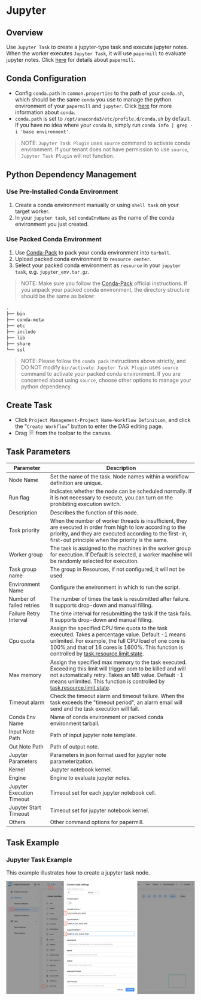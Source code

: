 # Jupyter

## Overview

Use `Jupyter Task` to create a jupyter-type task and execute jupyter notes. When the worker executes `Jupyter Task`,
it will use `papermill` to evaluate jupyter notes. Click [here](https://papermill.readthedocs.io/en/latest/) for details about `papermill`.

## Conda Configuration
 
- Config `conda.path` in `common.properties` to the path of your `conda.sh`, which should be the same `conda` you use to manage the python environment of your `papermill` and `jupyter`.
Click [here](https://docs.conda.io/en/latest/) for more information about `conda`.
- `conda.path` is set to `/opt/anaconda3/etc/profile.d/conda.sh` by default. If you have no idea where your `conda` is, simply run `conda info | grep -i 'base environment'`.

> NOTE: `Jupyter Task Plugin` uses `source` command to activate conda environment. 
> If your tenant does not have permission to use `source`, `Jupyter Task Plugin` will not function. 


## Python Dependency Management

### Use Pre-Installed Conda Environment

1. Create a conda environment manually or using `shell task` on your target worker.
2. In your `jupyter task`, set `condaEnvName` as the name of the conda environment you just created. 

### Use Packed Conda Environment

1. Use [Conda-Pack](https://conda.github.io/conda-pack/) to pack your conda environment into `tarball`.
2. Upload packed conda environment to `resource center`.
3. Select your packed conda environment as `resource` in your `jupyter task`, e.g. `jupyter_env.tar.gz`.

> NOTE: Make sure you follow the [Conda-Pack](https://conda.github.io/conda-pack/) official instructions. 
> If you unpack your packed conda environment, the directory structure should be the same as below:

```
.
├── bin
├── conda-meta
├── etc
├── include
├── lib
├── share
└── ssl
```   

> NOTE: Please follow the `conda pack` instructions above strictly, and DO NOT modify `bin/activate`.
> `Jupyter Task Plugin` uses `source` command to activate your packed conda environment.
> If you are concerned about using `source`, choose other options to manage your python dependency.   

## Create Task

- Click `Project Management-Project Name-Workflow Definition`, and click the "`Create Workflow`" button to enter the DAG editing page.
- Drag <img src="../../../../img/tasks/icons/jupyter.png" width="15"/> from the toolbar to the canvas.

## Task Parameters

| **Parameter** | **Description** |
| ------- | ---------- |
| Node Name | Set the name of the task. Node names within a workflow definition are unique. |
| Run flag | Indicates whether the node can be scheduled normally. If it is not necessary to execute, you can turn on the prohibiting execution switch. |
| Description | Describes the function of this node. |
| Task priority | When the number of worker threads is insufficient, they are executed in order from high to low according to the priority, and they are executed according to the first-in, first-out principle when the priority is the same. |
| Worker group | The task is assigned to the machines in the worker group for execution. If Default is selected, a worker machine will be randomly selected for execution. |
| Task group name | The group in Resources, if not configured, it will not be used. | 
| Environment Name | Configure the environment in which to run the script. |
| Number of failed retries | The number of times the task is resubmitted after failure. It supports drop-down and manual filling. | 
| Failure Retry Interval | The time interval for resubmitting the task if the task fails. It supports drop-down and manual filling. | 
| Cpu quota | Assign the specified CPU time quota to the task executed. Takes a percentage value. Default -1 means unlimited. For example, the full CPU load of one core is 100%,and that of 16 cores is 1600%. This function is controlled by [task.resource.limit.state](../../architecture/configuration.md). |
| Max memory | Assign the specified max memory to the task executed. Exceeding this limit will trigger oom to be killed and will not automatically retry. Takes an MB value. Default -1 means unlimited. This function is controlled by [task.resource.limit.state](../../architecture/configuration.md). |
| Timeout alarm | Check the timeout alarm and timeout failure. When the task exceeds the "timeout period", an alarm email will send and the task execution will fail. |
| Conda Env Name | Name of conda environment or packed conda environment tarball. |
|Input Note Path | Path of input jupyter note template. |
| Out Note Path | Path of output note. |
| Jupyter Parameters | Parameters in json format used for jupyter note parameterization. |
| Kernel | Jupyter notebook kernel. |
| Engine | Engine to evaluate jupyter notes. |
| Jupyter Execution Timeout | Timeout set for each jupyter notebook cell. |
| Jupyter Start Timeout | Timeout set for jupyter notebook kernel. |
| Others | Other command options for papermill. |

## Task Example

### Jupyter Task Example

This example illustrates how to create a jupyter task node.

![demo-jupyter-simple](../../../../img/tasks/demo/jupyter.png)
